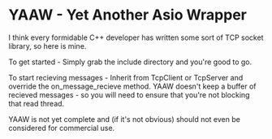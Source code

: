 # YAAW - Yet Another Asio Wrapper

I think every formidable C++ developer has written some sort of TCP socket library, so here is mine.

To get started - 
  Simply grab the include directory and you're good to go.

To start recieving messages - 
  Inherit from TcpClient or TcpServer and override the on_message_recieve method. 
  YAAW doesn't keep a buffer of recieved messages - so you will need to ensure that you're not blocking that read thread.

YAAW is not yet complete and (if it's not obvious) should not even be considered for commercial use.
